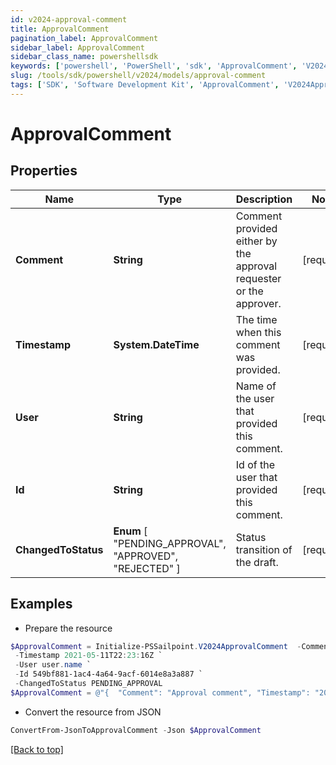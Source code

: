 ```yaml
---
id: v2024-approval-comment
title: ApprovalComment
pagination_label: ApprovalComment
sidebar_label: ApprovalComment
sidebar_class_name: powershellsdk
keywords: ['powershell', 'PowerShell', 'sdk', 'ApprovalComment', 'V2024ApprovalComment'] 
slug: /tools/sdk/powershell/v2024/models/approval-comment
tags: ['SDK', 'Software Development Kit', 'ApprovalComment', 'V2024ApprovalComment']
---
```



# ApprovalComment

## Properties

Name | Type | Description | Notes
------------ | ------------- | ------------- | -------------
**Comment** | **String** | Comment provided either by the approval requester or the approver. | [required]
**Timestamp** | **System.DateTime** | The time when this comment was provided. | [required]
**User** | **String** | Name of the user that provided this comment. | [required]
**Id** | **String** | Id of the user that provided this comment. | [required]
**ChangedToStatus** |  **Enum** [  "PENDING_APPROVAL",    "APPROVED",    "REJECTED" ] | Status transition of the draft. | [required]

## Examples

- Prepare the resource
```powershell
$ApprovalComment = Initialize-PSSailpoint.V2024ApprovalComment  -Comment Approval comment `
 -Timestamp 2021-05-11T22:23:16Z `
 -User user.name `
 -Id 549bf881-1ac4-4a64-9acf-6014e8a3a887 `
 -ChangedToStatus PENDING_APPROVAL
$ApprovalComment = @"{  "Comment": "Approval comment", "Timestamp": "2021-05-11T22:23:16Z", "User": "user.name", "Id": "549bf881-1ac4-4a64-9acf-6014e8a3a887", "ChangedToStatus": "PENDING_APPROVAL" }"@
```

- Convert the resource from JSON
```powershell
ConvertFrom-JsonToApprovalComment -Json $ApprovalComment
```


[[Back to top]](#) 

